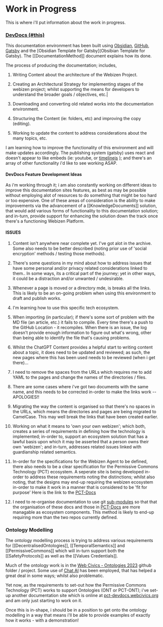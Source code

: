 # Work in Progress

This is where i'll put information about the work in progress.

### [DevDocs (#this)](https://devdocs.webizen.org/)
This documentation environment has been built using [Obsidian](https://obsidian.md/), [GitHub](https://github.com/), [Gatsby](https://www.gatsbyjs.com/) and the [Obsidian Template for Gatsby](Obsibian Template for Gatsby).  The [[DocumentationMethod]] document explains how its done.

The process of producing the documentation; includes,
1. Writing Content about the architecture of the Webizen Project.
   
2. Creating an Architectural Strategy for implementing stages of the webizen project; whilst supporting the means for developers to understand the broader goals / objectives, etc.|
   
3. Downloading and converting old related works into the documentation environment.
   
4. Structuring the Content (ie: folders, etc) and improving the copy (editing).
   
5. Working to update the content to address considerations about the many topics, etc.

I am learning how to improve the functionality of this environment and will make updates accordingly. The publishing system (gatsby) uses react and doesn't appear to like embeds (ie: youtube, or [timelinejs](https://timeline.knightlab.com/) ); and there's an array of other functionality i'd like to see working ASAP.

#### DevDocs Feature Development Ideas

As i'm working through it; i am also constantly working on different ideas to improve this documentation sites features, as best as may be possible without employing alot of resources to do something that might be too hard or too expensive.  One of these areas of consideration is the ability to make improvements via the advancement of a [[KnowledgeDocuments]] solution, that would add various forms of functionality to this documentation solution; and in-turn, provide support for enhancing the solution down the track once there's a functioning Webizen Platform. 

#### ISSUES

1. Content isn't anywhere near complete yet.  I've got alot in the archive.  Some also needs to be better described (noting prior use of 'social encryption' methods / testing those methods). 
   
2. There's some questions in my mind about how to address issues that have some personal and/or privacy related considerations linked to them.. In some ways, its a critical part of the journey; yet in other ways, it could be a distraction and/or unwanted / undesirable.
   
3. Whenever a page is moved or a directory mde, is breaks all the links. This is likely to be an on-going problem when using this environment to draft and publish works. 
   
4. I'm learning how to use this specific tech ecosystem.  
   
5. When importing (in particular); if there's some sort of problem with the MD file (an article, etc.) it fails to compile.  Every time there's a push to the GitHub Location - it recompiles.   When there is an issue, the log doesn't provide enough information to figure out what's wrong, other than being able to identify the file that's causing problems.
   
6. Whilst the ChatGPT Content provides a helpful start to writing content about a topic, it does need to be updated and reviewed; as such, the new pages where this has been used needs to be reviewed (when i get there)...
   
7. I need to remove the spaces from the URLs which requires me to add YAML to the pages and change the names of the directories / files.  
   
8. There are some cases where i've got two documents with the same name, and this needs to be corrected in-order to make the links work -- APOLOGIES!! 
   
9. Migrating the way the content is organised so that there's no spaces in the URLs, which means the directories and pages are being migrated to CamelCase.  This may well break the links that have been created earlier.  
   
10. Working on what it means to 'own your own webizen'; which both, creates a series of requirements in defining how the technology is implemented; in-order to, support an ecosystem solution that has a lawful basis upon which it may be asserted that a person owns their own 'webizen'; and in-turn, addresses related issues linked with guardianship related semantics.  
    
11. In-order for the specifications for the Webizen Agent to be defined, there also needs to be a clear specification for the Permissive Commons Technology (PCT) ecosystem.  A seperate site is being developed in-order to address these requirements noting the distinctions; whilst also noting, that the designs may end-up requiring the webizen ecosystem in-order to make it work in a manner that is considered to be 'fit for purpose' Here is the link to the [PCT-Docs](https://pct-devdocs.webcivics.org/)
    
12. I need to re-organise  documentation to use git [sub-modules](https://git-scm.com/docs/git-submodule) so that that the organisation of these docs and those in [PCT-Docs](https://pct-devdocs.webcivics.org/) are more managable as ecosystem components.   This method is likely to end-up requiring more than the two repos currently defined.  

### Ontology Modelling
The ontology modelling process is trying to address various requirements for [[DecentralisedOntologies]], [[TemporalSemantics]] and [[PermissiveCommons]] which will in-turn support both the [[SafetyProtocols]] as well as the [[Values Credentials]].

Much of the ontology work is in the [Web Civics - Ontologies 2023](https://github.com/WebCivics/ontologies/tree/2023) github folder / project. Some use of [Chat AI](https://chat.openai.com/) has been employed, that has helped a great deal in some ways; whilst also problematic.  

Yet now, as the requirements to set-out how the Permissive Commons Technology (PCT) works to support Ontologies (ONT or PCT-ONT); i've set-up another documentation site which is online at [pct-devdocs.webcivics.org](https://pct-devdocs.webcivics.org/) and am only just starting to work on it.

Once this is in-shape, i should be in a position to get onto the ontology modelling in a way that means i'll be able to provide examples of exactly how it works - with a demonstration! 